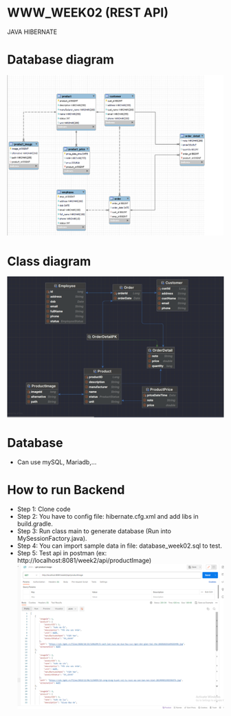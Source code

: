 # WWW_WEEK02 (REST API)
JAVA HIBERNATE 
# Database diagram
![img.png](img.png)
# Class diagram
![img_1.png](img_1.png)

# Database
- Can use mySQL, Mariadb,...
# How to run Backend
 - Step 1: Clone code 
 - Step 2: You have to config file: hibernate.cfg.xml and add libs in build.gradle.
 - Step 3: Run class main to generate database (Run into MySessionFactory.java).
 - Step 4: You can import sample data in file: database_week02.sql to test.
 - Step 5: Test api in postman (ex: http://localhost:8081/week2/api/productImage)
![img_2.png](img_2.png)

